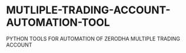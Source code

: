 # MUTLIPLE-TRADING-ACCOUNT-AUTOMATION-TOOL
PYTHON TOOLS FOR AUTOMATION OF ZERODHA MULTIPLE TRADING ACCOUNT
